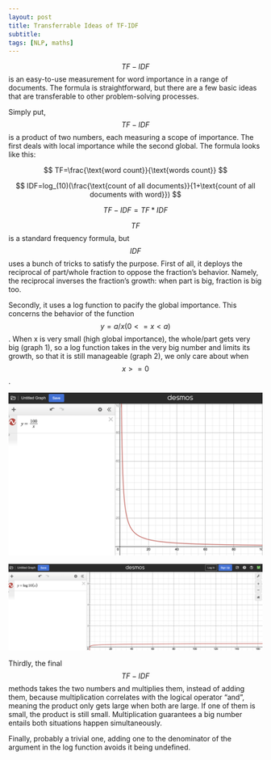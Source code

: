 ```yaml
---
layout: post
title: Transferrable Ideas of TF-IDF
subtitle: 
tags: [NLP, maths]
---
```

$$TF-IDF$$ is an easy-to-use measurement for word importance in a range of documents. The formula is straightforward, but there are a few basic ideas that are transferable to other problem-solving processes. 

Simply put, $$TF-IDF$$ is a product of two numbers, each measuring a scope of importance. The first deals with local importance while the second global. The formula looks like this: 

$$
TF=\frac{\text{word count}}{\text{words count}}
$$

$$
IDF=log_(10)(\frac{\text{count of all documents}}{1+\text{count of all documents with word}})
$$

$$
TF-IDF=TF*IDF
$$

$$TF$$ is a standard frequency formula, but $$IDF$$ uses a bunch of tricks to satisfy the purpose. First of all, it deploys the reciprocal of part/whole fraction to oppose the fraction’s behavior. Namely, the reciprocal inverses the fraction’s growth: when part is big, fraction is big too. 

Secondly, it uses a log function to pacify the global importance. This concerns the behavior of the function $$
y=a/x (0<=x<a)
$$. When x is very small (high global importance), the whole/part gets very big (graph 1), so a log function takes in the very big number and limits its growth, so that it is still manageable (graph 2), we only care about when $$x>=0$$. 

![Graph 1](../assets/tf-1.png)

![Graph 2](../assets/tf-2.png)

Thirdly, the final $$TF-IDF$$ methods takes the two numbers and multiplies them, instead of adding them, because multiplication correlates with the logical operator “and”, meaning the product only gets large when both are large. If one of them is small, the product is still small. Multiplication guarantees a big number entails both situations happen simultaneously. 

Finally, probably a trivial one, adding one to the denominator of the argument in the log function avoids it being undefined. 
